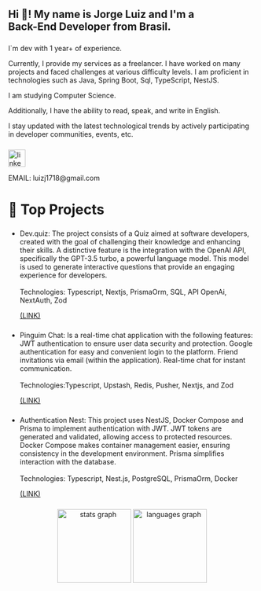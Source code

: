 <h2 align="left">Hi 👋! My name is Jorge Luiz and I'm a <br>Back-End Developer from Brasil.</h2>

###

<p align="left">I`m dev with 1 year+ of experience.
  
Currently, I provide my services as a freelancer. I have worked on many projects and faced challenges at various difficulty levels. I am proficient in technologies such as Java, Spring Boot, Sql, TypeScript, NestJS.

I am studying Computer Science.

Additionally, I have the ability to read, speak, and write in English.

I stay updated with the latest technological trends by actively participating in developer communities, events, etc.
</p>

###

<div align="left">
  <a href="https://www.linkedin.com/in/jorge-andradesouza/" target="_blank">
    <img src="https://img.shields.io/static/v1?message=LinkedIn&logo=linkedin&label=&color=0077B5&logoColor=white&labelColor=&style=for-the-badge" height="35" alt="linkedin logo"  />
  </a>
  <p>EMAIL: luizj1718@gmail.com</p>
</div>

###

<h1 align="left">🧠 Top Projects</h1>

###
<ul>
<li>
<p align="left">Dev.quiz: The project consists of a Quiz aimed at software developers, created with the goal of challenging their knowledge and enhancing their skills. A distinctive feature is the integration with the OpenAI API, specifically the GPT-3.5 turbo, a powerful language model. This model is used to generate interactive questions that provide an engaging experience for developers.<br><br>Technologies: Typescript, Nextjs, PrismaOrm, SQL, API OpenAi, NextAuth, Zod</p><a  href="https://github.com/JorgeluizAndrade/dev.quizz" target="_blank">(LINK)</a>
</li>

###

<li>
<p align="left">Pinguim Chat: Is a real-time chat application with the following features:
JWT authentication to ensure user data security and protection.
Google authentication for easy and convenient login to the platform.
Friend invitations via email (within the application).
Real-time chat for instant communication.
<br><br>Technologies:Typescript, Upstash, Redis, Pusher, Nextjs, and Zod </p><a  href="https://github.com/JorgeluizAndrade/Pinguim-chat" target="_blank">(LINK)</a>
</li>

###

<li>
<p align="left">Authentication Nest: This project uses NestJS, Docker Compose and Prisma to implement authentication with JWT. JWT tokens are generated and validated, allowing access to protected resources. Docker Compose makes container management easier, ensuring consistency in the development environment. Prisma simplifies interaction with the database. <br><br>Technologies: Typescript, Nest.js, PostgreSQL, PrismaOrm, Docker</p><a  href="https://github.com/JorgeluizAndrade/authentication-nestjs" target="_blank">(LINK)</a>
</li>

###
</ul>

<div align="center">
  <img src="https://github-readme-stats.vercel.app/api?username=JorgeluizAndrade&hide_title=false&hide_rank=false&show_icons=true&include_all_commits=true&count_private=true&disable_animations=false&theme=dracula&locale=en&hide_border=false" height="150" alt="stats graph"  />
  <img src="https://github-readme-stats.vercel.app/api/top-langs?username=JorgeluizAndrade&locale=en&hide_title=false&layout=compact&card_width=320&langs_count=5&theme=dracula&hide_border=false" height="150" alt="languages graph"  />
</div>

###
